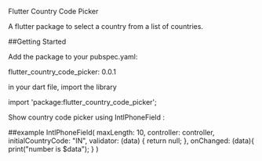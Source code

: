 Flutter Country Code Picker

A flutter package to select a country from a list of countries.


##Getting Started

Add the package to your pubspec.yaml:

flutter_country_code_picker: 0.0.1

in your dart file, import the library

import 'package:flutter_country_code_picker';

Show country code picker using IntlPhoneField :

##example
IntlPhoneField(
    maxLength: 10,
    controller: controller,
    initialCountryCode: "IN",
    validator: (data) {
        return null;
    },
    onChanged: (data){
        print("number is $data");
    }
    )


    